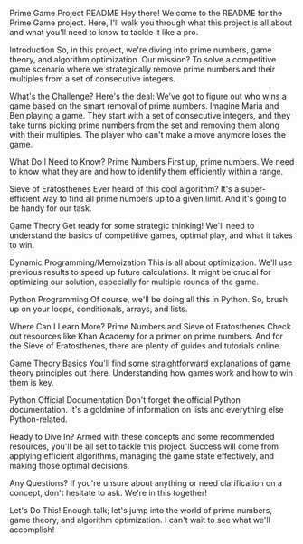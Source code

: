 Prime Game Project README
Hey there! Welcome to the README for the Prime Game project. Here, I'll walk you through what this project is all about and what you'll need to know to tackle it like a pro.

Introduction
So, in this project, we're diving into prime numbers, game theory, and algorithm optimization. Our mission? To solve a competitive game scenario where we strategically remove prime numbers and their multiples from a set of consecutive integers.

What's the Challenge?
Here's the deal: We've got to figure out who wins a game based on the smart removal of prime numbers. Imagine Maria and Ben playing a game. They start with a set of consecutive integers, and they take turns picking prime numbers from the set and removing them along with their multiples. The player who can't make a move anymore loses the game.

What Do I Need to Know?
Prime Numbers
First up, prime numbers. We need to know what they are and how to identify them efficiently within a range.

Sieve of Eratosthenes
Ever heard of this cool algorithm? It's a super-efficient way to find all prime numbers up to a given limit. And it's going to be handy for our task.

Game Theory
Get ready for some strategic thinking! We'll need to understand the basics of competitive games, optimal play, and what it takes to win.

Dynamic Programming/Memoization
This is all about optimization. We'll use previous results to speed up future calculations. It might be crucial for optimizing our solution, especially for multiple rounds of the game.

Python Programming
Of course, we'll be doing all this in Python. So, brush up on your loops, conditionals, arrays, and lists.

Where Can I Learn More?
Prime Numbers and Sieve of Eratosthenes
Check out resources like Khan Academy for a primer on prime numbers. And for the Sieve of Eratosthenes, there are plenty of guides and tutorials online.

Game Theory Basics
You'll find some straightforward explanations of game theory principles out there. Understanding how games work and how to win them is key.

Python Official Documentation
Don't forget the official Python documentation. It's a goldmine of information on lists and everything else Python-related.

Ready to Dive In?
Armed with these concepts and some recommended resources, you'll be all set to tackle this project. Success will come from applying efficient algorithms, managing the game state effectively, and making those optimal decisions.

Any Questions?
If you're unsure about anything or need clarification on a concept, don't hesitate to ask. We're in this together!

Let's Do This!
Enough talk; let's jump into the world of prime numbers, game theory, and algorithm optimization. I can't wait to see what we'll accomplish!




